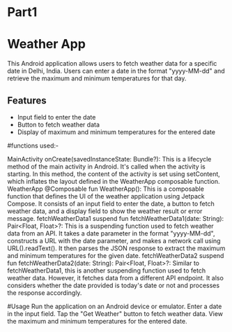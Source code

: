 # Part1 
# Weather App

This Android application allows users to fetch weather data for a specific date in Delhi, India. Users can enter a date in the format "yyyy-MM-dd" and retrieve the maximum and minimum temperatures for that day.

## Features

- Input field to enter the date
- Button to fetch weather data
- Display of maximum and minimum temperatures for the entered date

#functions used:-

MainActivity
onCreate(savedInstanceState: Bundle?): This is a lifecycle method of the main activity in Android. It's called when the activity is starting. In this method, the content of the activity is set using setContent, which inflates the layout defined in the WeatherApp composable function.
WeatherApp
@Composable fun WeatherApp(): This is a composable function that defines the UI of the weather application using Jetpack Compose. It consists of an input field to enter the date, a button to fetch weather data, and a display field to show the weather result or error message.
fetchWeatherData1
suspend fun fetchWeatherData1(date: String): Pair<Float, Float>?: This is a suspending function used to fetch weather data from an API. It takes a date parameter in the format "yyyy-MM-dd", constructs a URL with the date parameter, and makes a network call using URL().readText(). It then parses the JSON response to extract the maximum and minimum temperatures for the given date.
fetchWeatherData2
suspend fun fetchWeatherData2(date: String): Pair<Float, Float>?: Similar to fetchWeatherData1, this is another suspending function used to fetch weather data. However, it fetches data from a different API endpoint. It also considers whether the date provided is today's date or not and processes the response accordingly.


#Usage
Run the application on an Android device or emulator.
Enter a date in the input field.
Tap the "Get Weather" button to fetch weather data.
View the maximum and minimum temperatures for the entered date.
